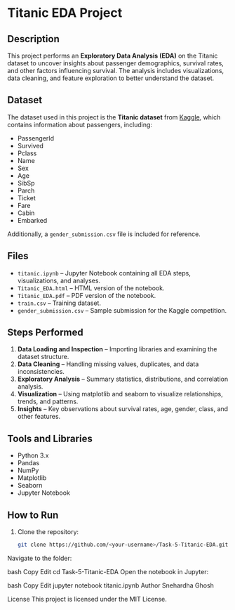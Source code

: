 # Titanic EDA Project

## Description
This project performs an **Exploratory Data Analysis (EDA)** on the Titanic dataset to uncover insights about passenger demographics, survival rates, and other factors influencing survival. The analysis includes visualizations, data cleaning, and feature exploration to better understand the dataset.

## Dataset
The dataset used in this project is the **Titanic dataset** from [Kaggle](https://www.kaggle.com/c/titanic/data), which contains information about passengers, including:
- PassengerId
- Survived
- Pclass
- Name
- Sex
- Age
- SibSp
- Parch
- Ticket
- Fare
- Cabin
- Embarked

Additionally, a `gender_submission.csv` file is included for reference.

## Files
- `titanic.ipynb` – Jupyter Notebook containing all EDA steps, visualizations, and analyses.
- `Titanic_EDA.html` – HTML version of the notebook.
- `Titanic_EDA.pdf` – PDF version of the notebook.
- `train.csv` – Training dataset.
- `gender_submission.csv` – Sample submission for the Kaggle competition.

## Steps Performed
1. **Data Loading and Inspection** – Importing libraries and examining the dataset structure.
2. **Data Cleaning** – Handling missing values, duplicates, and data inconsistencies.
3. **Exploratory Analysis** – Summary statistics, distributions, and correlation analysis.
4. **Visualization** – Using matplotlib and seaborn to visualize relationships, trends, and patterns.
5. **Insights** – Key observations about survival rates, age, gender, class, and other features.

## Tools and Libraries
- Python 3.x
- Pandas
- NumPy
- Matplotlib
- Seaborn
- Jupyter Notebook

## How to Run
1. Clone the repository:
   ```bash
   git clone https://github.com/<your-username>/Task-5-Titanic-EDA.git
Navigate to the folder:

bash
Copy
Edit
cd Task-5-Titanic-EDA
Open the notebook in Jupyter:

bash
Copy
Edit
jupyter notebook titanic.ipynb
Author
Snehardha Ghosh

License
This project is licensed under the MIT License.
